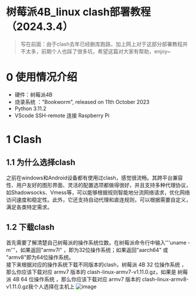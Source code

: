 # 树莓派4B_linux clash部署教程（2024.3.4）

> 写在前面：由于clash去年已经删库跑路，加上网上对于这部分部署教程并不太多，前期个人也踩了很多坑，希望这篇对大家有帮助，enjoy~
# 0 使用情况介绍
* 硬件：树莓派4B
* 烧录系统 ："Bookworm", released on 11th October 2023
* Python 3.11.2
* VScode SSH-remote 连接 Raspberry Pi
# 1 Clash
## 1.1 为什么选择clash
之前在windows和Android设备都有使用过clash，感觉很流畅。其跨平台兼容性、用户友好的图形界面、灵活的配置选项都做得很好，并且支持多种代理协议，如Shadowsocks、Vmess等，可以能够根据规则智能地分流网络请求，优化网络访问速度和稳定性。此外，它还支持自动代理和直连规则，可以根据需要自定义，满足各类特定需求。
## 1.2 下载clash
首先需要了解清楚自己树莓派的操作系统位数。在树莓派命令行中输入'''uname -m'''，如果返回"armv7l" ，即为32位操作系统；如果返回"aarch64" 或 "armv8"即为64位操作系统。  
接下来根据对应的操作系统下载不同版本的clash，树莓派 4B 32 位操作系统 ，那么你应该下载对应 armv7 版本的 clash-linux-armv7-v1.11.0.gz，如果是 树莓派 4B 64 位操作系统 ，那么你应该下载对应 armv7 版本的 clash-linux-armv8-v1.11.0.gz我个人选择在主机上
![image](https://github.com/Xizhe-Hao/RaspberryPi-4B-clash-2024.3/assets/154408355/dd28b846-44aa-4ca7-8951-b79aee49bae4)

